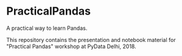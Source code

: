 # PracticalPandas
A practical way to learn Pandas.

This repository contains the presentation and notebook material for "Practical Pandas" workshop at PyData Delhi, 2018.
